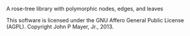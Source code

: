 A rose-tree library with polymorphic nodes, edges, and leaves

This software is licensed under the GNU Affero General Public License (AGPL). Copyright John P Mayer, Jr., 2013.
